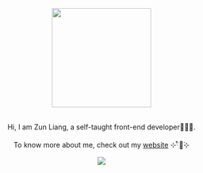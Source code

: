 <div id="header" align="center">
  <img src="https://media.giphy.com/media/ZVik7pBtu9dNS/giphy.gif" width="200">
  <br />
  <br />
  <p>Hi, I am Zun Liang, a self-taught front-end developer👩🏻‍💻.</p>
  <p>To know more about me, check out my <a target="_blank" href="https://zunldev.com">website</a> ⊹𓍢ִ໋🌷͙֒⊹</p>
  
  ![](https://komarev.com/ghpvc/?username=zun-liang)
</div>

<!--
**zun-liang/zun-liang** is a ✨ _special_ ✨ repository because its `README.md` (this file) appears on your GitHub profile.

Here are some ideas to get you started:

- 🔭 I’m currently working on ...
- 🌱 I’m currently learning ...
- 👯 I’m looking to collaborate on ...
- 🤔 I’m looking for help with ...
- 💬 Ask me about ...
- 📫 How to reach me: ...
- 😄 Pronouns: ...
- ⚡ Fun fact: ...
-->
